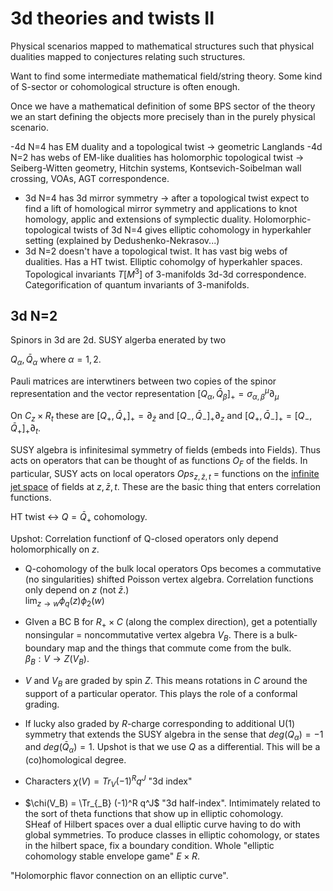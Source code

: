 # 3d theories and twists II

Physical scenarios mapped to mathematical structures such that physical dualities mapped to conjectures relating such structures. 

Want to find some intermediate mathematical field/string theory.  Some kind of S-sector or cohomological structure is often enough. 

Once we have a mathematical definition of some BPS sector of the theory we an start defining the objects more precisely than in the purely physical scenario. 


-4d N=4 has EM duality and a topological twist -> geometric Langlands 
-4d N=2 has webs of EM-like dualities has holomorphic topological twist -> Seiberg-Witten geometry, Hitchin systems, Kontsevich-Soibelman wall crossing, VOAs, AGT correspondence. 
- 3d N=4 has 3d mirror symmetry -> after a topological twist expect to find a lift of homological mirror symmetry and applications to knot homology, applic and extensions of symplectic duality.  Holomorphic-topological twists of 3d N=4 gives elliptic cohomology in hyperkahler setting (explained by Dedushenko-Nekrasov...)
- 3d N=2 doesn't have a topological twist.  It has vast big webs of dualities.  Has a HT twist.  Elliptic cohomolgy of hyperkahler spaces.  Topological invariants $T[M^3]$ of 3-manifolds 3d-3d correspondence.  Categorification of quantum invariants of 3-manifolds. 

## 3d N=2
Spinors in 3d are 2d.  SUSY algerba enerated by two  

$Q_\alpha, \bar Q_\alpha$ where $\alpha = 1,2$.

Pauli matrices are interwtiners between two copies of the spinor representation and the vector representation 
$[Q_\alpha, \bar Q_\beta]_+ = \sigma_{\alpha,\beta}^\mu \partial_\mu$

On $C_z\times R_t$ these are 
$[Q_+, \bar Q_+]_+ = \partial_{\bar z}$ and
$[Q_-, \bar Q_-]_+\partial_z$ and 
$[Q_+, \bar Q_-]_+ = [Q_-, \bar Q_+]_+\partial_t$.

SUSY algebra is infinitesimal symmetry of fields (embeds into Fields).  Thus acts on operators that can be thought of as functions $O_F$ of the fields.
In particular, SUSY acts on local operators
$Ops_{z,\bar z,t}$ = functions on the [infinite jet space](https://en.wikipedia.org/wiki/Jet_bundle#Infinite_jet_spaces) of fields at $z,\bar z, t$.  These are the basic thing that enters correlation functions. 

HT twist <-> $Q = \bar Q_+$ cohomology.

Upshot: Correlation functionf of Q-closed operators only depend holomorphically on $z$.
- Q-cohomology of the bulk local operators Ops becomes a commutative (no singularities) shifted Poisson vertex algebra.  Correlation functions only depend on $z$ (not $\bar z$.)  
$\lim_{z\to w} \phi_q(z) \phi_2(w)$
- GIven a BC B for $R_+\times C$ (along the complex direction), get a potentially nonsingular = noncommutative vertex algebra $V_B$.  There is a bulk-boundary map and the things that commute come from the bulk.  
$\beta_B : V \to Z(V_B)$.


- $V$ and $V_B$ are graded by spin $Z$.  This means rotations in $C$ around the support of a particular operator.  This plays the role of a conformal grading.
- If lucky also graded by $R$-charge corresponding to additional U(1) symmetry that extends the SUSY algebra in the sense that $deg(Q_\alpha) = -1$ and $deg(\bar Q_\alpha) = 1$.  Upshot is that we use $Q$ as a differential.  This will be a (co)homological degree. 
- Characters $\chi(V) = Tr_V(-1)^R q^J$ "3d index"
- $\chi(V_B) = \Tr_{_B} (-1)^R q^J$ "3d half-index".  Intimimately related to the sort of theta functions that show up in elliptic cohomology.  
SHeaf of Hilbert spaces over a dual elliptic curve having to do with global symmetries.  To produce classes in elliptic cohomology, or states in the hilbert space, fix a boundary condition. Whole "elliptic cohomology stable envelope game" $E\times R$. 

"Holomorphic flavor connection on an elliptic curve".

